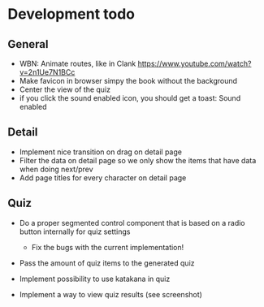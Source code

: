 # Development todo

## General

* WBN: Animate routes, like in Clank https://www.youtube.com/watch?v=2n1Ue7N1BCc
* Make favicon in browser simpy the book without the background
* Center the view of the quiz
* if you click the sound enabled icon, you should get a toast: Sound enabled

## Detail

* Implement nice transition on drag on detail page
* Filter the data on detail page so we only show the items that have data when doing next/prev
* Add page titles for every character on detail page

## Quiz

* Do a proper segmented control component that is based on a radio button internally for quiz settings
	* Fix the bugs with the current implementation!

* Pass the amount of quiz items to the generated quiz
* Implement possibility to use katakana in quiz
* Implement a way to view quiz results (see screenshot)